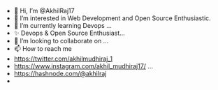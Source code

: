 - 👋 Hi, I’m @AkhilRaj17
- 👀 I’m interested in Web Development and Open Source Enthusiastic.
- 🌱 I’m currently learning Devops   ...
- ✨ Devops & Open Source Enthusiast...
- 💞️ I’m looking to collaborate on ...
- 📫 How to reach me
-  https://twitter.com/akhilmudhiraj_1
-  https://www.instagram.com/akhil_mudhiraj17/ ...
-  https://hashnode.com/@akhilraj
-  

<!---
AkhilRaj17/AkhilRaj17 is a ✨ special ✨ repository because its `README.md` (this file) appears on your GitHub profile.
You can click the Preview link to take a look at your changes.
--->
